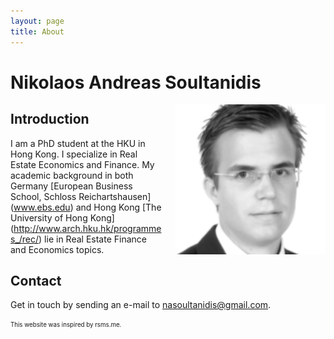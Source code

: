```yaml
---
layout: page
title: About
---
```


# Nikolaos Andreas Soultanidis
<img src="/res/nikopic.png" width="240" height="240" align="right" alt="Picture of Nikolaos Andreas Soultanidis" style="margin-left:20px" />

## Introduction

I am a PhD student at the HKU in Hong Kong. I specialize in Real Estate Economics and Finance. My academic background in both Germany [European Business School, Schloss Reichartshausen] (www.ebs.edu) and Hong Kong [The University of Hong Kong] (http://www.arch.hku.hk/programmes_/rec/) lie in Real Estate Finance and Economics topics.



## Contact

Get in touch by sending an e-mail to nasoultanidis@gmail.com.


















<sub><sup>This website was inspired by rsms.me.</sup></sub>

